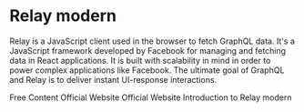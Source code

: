 # Relay modern

Relay is a JavaScript client used in the browser to fetch GraphQL data. It's a JavaScript framework developed by Facebook for managing and fetching data in React applications. It is built with scalability in mind in order to power complex applications like Facebook. The ultimate goal of GraphQL and Relay is to deliver instant UI-response interactions.

<ResourceGroupTitle>Free Content</ResourceGroupTitle>
<BadgeLink colorScheme='blue' badgeText='Official Website' href='https://relay.dev/'>Official Website</BadgeLink>
<BadgeLink colorScheme='blue' badgeText='Official Website' href='https://relay.dev/'>Official Website</BadgeLink>
<BadgeLink colorScheme='yellow' badgeText='Read' href='https://relay.dev/docs/'>Introduction to Relay modern</BadgeLink>
